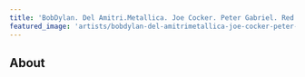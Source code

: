 ```yaml
---
title: 'BobDylan. Del Amitri.Metallica. Joe Cocker. Peter Gabriel. Red Hot Chili Peppers. Melissa Etheridge. Aerosmith'
featured_image: 'artists/bobdylan-del-amitrimetallica-joe-cocker-peter-gabriel-red-hot-chili-peppers-melissa-etheridge-aerosmith.jpg'
---
```


## About


